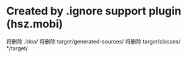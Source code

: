 # Created by .ignore support plugin (hsz.mobi)
将删除 .idea/
将删除 target/generated-sources/
将删除 target/classes/
*/target/